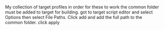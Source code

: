 My collection of target profiles
in order for these to work the common folder must be added to target for building.
got to target script editor and select Options
then select File Paths.  Click add and add the full path to the common folder. click apply